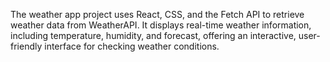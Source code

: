 The weather app project uses React, CSS, and the Fetch API to retrieve weather data from WeatherAPI. It displays real-time weather information, including temperature, humidity, and forecast, offering an interactive, user-friendly interface for checking weather conditions. 
